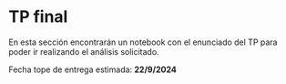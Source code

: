 # TP final

En esta sección encontrarán un notebook con el enunciado del TP para poder ir realizando el análisis solicitado.

Fecha tope de entrega estimada: **22/9/2024**
